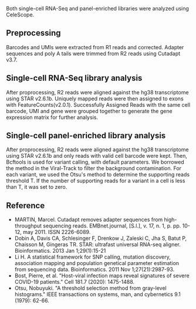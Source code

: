Both single-cell RNA-Seq and panel-enriched libraries were analyzed using CeleScope.

## Preprocessing
Barcodes and UMIs were extracted from R1 reads and corrected. Adapter sequences and poly A tails were trimmed from R2 reads using Cutadapt v3.7. 

## Single-cell RNA-Seq library analysis
After proprocessing, R2 reads were aligned against the hg38 transcriptome using STAR v2.6.1b. Uniquely mapped reads were then assigned to exons with FeatureCounts(v2.0.1). Successfully Assigned Reads with the same cell barcode, UMI and gene were grouped together to generate the gene expression matrix for further analysis.

## Single-cell panel-enriched library analysis
After proprocessing, R2 reads were aligned against the hg38 transcriptome using STAR v2.6.1b and only reads with valid cell barcode were kept. Then, Bcftools is used for variant calling, with default parameters. We borrowed the method in the Viral-Track to filter the background contamination. For each variant, we used the Otsu's method to determine the supporting reads threshold T. If the number of supporting reads for a variant in a cell is less than T, it was set to zero.

## Reference
- MARTIN, Marcel. Cutadapt removes adapter sequences from high-throughput sequencing reads. EMBnet.journal, [S.l.], v. 17, n. 1, p. pp. 10-12, may 2011. ISSN 2226-6089.
- Dobin A, Davis CA, Schlesinger F, Drenkow J, Zaleski C, Jha S, Batut P, Chaisson M, Gingeras TR. STAR: ultrafast universal RNA-seq aligner. Bioinformatics. 2013 Jan 1;29(1):15-21
- Li H. A statistical framework for SNP calling, mutation discovery, association mapping and population genetical parameter estimation from sequencing data. Bioinformatics. 2011 Nov 1;27(21):2987-93.
- Bost, Pierre, et al. "Host-viral infection maps reveal signatures of severe COVID-19 patients." Cell 181.7 (2020): 1475-1488.
- Otsu, Nobuyuki. "A threshold selection method from gray-level histograms." IEEE transactions on systems, man, and cybernetics 9.1 (1979): 62-66.

